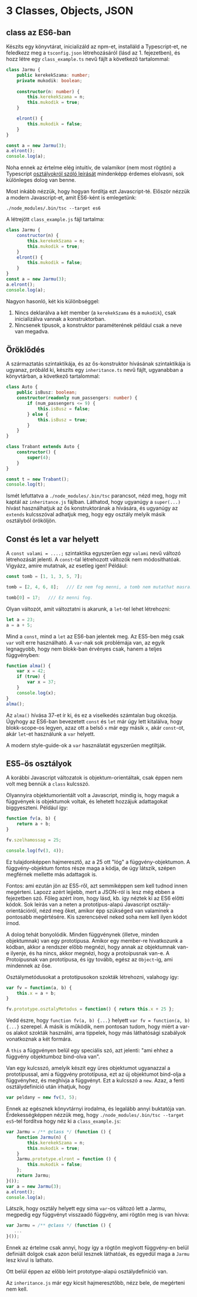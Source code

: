 # 3 Classes, Objects, JSON

## class az ES6-ban

Készíts egy könyvtárat, inicializáld az npm-et, installáld a Typescript-et,
ne feledkezz meg a `tsconfig.json` létrehozásáról (lásd az 1. fejezetben),
és hozz létre egy `class_example.ts` nevű fájlt a következő tartalommal:

```typescript
class Jarmu {
    public kerekekSzama: number;
    private mukodik: boolean;
    
    constructor(n: number) {
        this.kerekekSzama = n;
        this.mukodik = true;
    }

    elront() {
        this.mukodik = false;
    }
}

const a = new Jarmu(3);
a.elront();
console.log(a);
```

Noha ennek az értelme elég intuitív, de valamikor (nem most rögtön) a Typescript
[osztályokról szóló leírását](https://www.typescriptlang.org/docs/handbook/classes.html)
mindenképp érdemes elolvasni, sok különleges dolog van benne.

Most inkább nézzük, hogy hogyan fordítja ezt Javascript-té. Először nézzük a modern
Javascript-et, amit ES6-ként is emlegetünk:

```
./node_modules/.bin/tsc --target es6
```

A létrejött `class_example.js` fájl tartalma:

```javascript
class Jarmu {
    constructor(n) {
        this.kerekekSzama = n;
        this.mukodik = true;
    }
    elront() {
        this.mukodik = false;
    }
}
const a = new Jarmu(3);
a.elront();
console.log(a);
```

Nagyon hasonló, két kis különbséggel:

1. Nincs deklarálva a két member (a `kerekekSzama` és a `mukodik`), csak
   inicializálva vannak a konstruktorban.
2. Nincsenek típusok, a konstruktor paraméterének például csak a neve van
   megadva.

## Öröklődés

A származtatás szintaktikája, és az ős-konstruktor hívásának szintaktikája
is ugyanaz, próbáld ki, készíts egy `inheritance.ts` nevű fájlt, ugyanabban
a könyvtárban, a következő tartalommal:

```typescript
class Auto {
    public isBusz: boolean;
    constructor(readonly num_passengers: number) {
        if (num_passengers <= 9) {
            this.isBusz = false;
        } else {
            this.isBusz = true;
        }
    }
}

class Trabant extends Auto {
    constructor() {
        super(4);
    }
}

const t = new Trabant();
console.log(t);
```

Ismét lefuttatva a `./node_modules/.bin/tsc` parancsot, nézd meg, hogy mit kaptál
az `inheritance.js` fájlban. Láthatod, hogy ugyanúgy a `super(...)` hívást
használhatjuk az ős konstruktorának a hívására, és ugyanúgy az `extends` kulcsszóval
adhatjuk meg, hogy egy osztály melyik másik osztályból örököljön.

## Const és let a var helyett

A `const valami = ....;` szintaktika egyszerűen egy `valami` nevű változó létrehozását
jelenti. A `const`-tal létrehozott változók nem módosíthatóak. Vigyázz, amire mutatnak,
az esetleg igen! Például:

```javascript
const tomb = [1, 1, 3, 5, 7];

tomb = [2, 4, 6, 8];   /// Ez nem fog menni, a tomb nem mutathat masra.

tomb[0] = 17;   /// Ez menni fog.
```

Olyan változót, amit változtatni is akarunk, a `let`-tel lehet létrehozni:

```javascript
let a = 23;
a = a + 5;
```

Mind a `const`, mind a `let` az ES6-ban jelentek meg. Az ES5-ben még csak `var`
volt erre használható. A `var`-nak sok problémája van, az egyik legnagyobb, hogy nem
blokk-ban érvényes csak, hanem a teljes függvényben:

```javascript
function alma() {
    var x = 42;
    if (true) {
        var x = 37;
    }
    console.log(x);
}
alma();
```

Az `alma()` hívása 37-et ír ki, és ez a viselkedés számtalan bug okozója. Úgyhogy az
ES6-ban bevezetett `const` és `let` már úgy lett kitalálva, hogy blokk-scope-os legyen,
azaz ott a belső `x` már egy másik `x`, akár `const`-ot, akár `let`-et használunk a `var`
helyett.

A modern style-guide-ok a `var` használatát egyszerűen megtiltják.

## ES5-ös osztályok

A korábbi Javascript változatok is objektum-orientáltak, csak éppen nem volt meg bennük
a `class` kulcsszó.

Olyannyira objektumorientált volt a Javascript, mindig is, hogy maguk a függvények
is objektumok voltak, és lehetett hozzájuk adattagokat biggyeszteni. Például így:

```javascript
function fv(a, b) {
    return a + b;
}

fv.szelhamossag = 25;

console.log(fv(3, 4));
```

Ez tulajdonképpen hajmeresztő, az a 25 ott "lóg" a függvény-objektumon. A függvény-objektum
fontos része maga a kódja, de úgy látszik, szépen megférnek mellette más adattagok is.

Fontos: ami ezután jön az ES5-ről, azt semmiképpen sem kell tudnod innen megérteni. Lapozz azért lejjebb, mert a JSON-ról is lesz még ebben a fejezetben szó.
Főleg azért írom,
hogy lásd, kb. így néztek ki az ES6 előtti kódok. Sok leírás van a neten a prototípus-alapú
Javascript osztály-orientációról, nézd meg őket, amikor épp szükséged van valaminek a pontosabb
megértésére. Kis szerencsével neked soha nem kell ilyen kódot írnod.

A dolog tehát bonyolódik. Minden függvénynek (illetve, minden objektumnak) van egy prototípusa.
Amikor egy member-re hivatkozunk a kódban, akkor a rendszer előbb megnézi, hogy annak az
objektumnak van-e ilyenje, és ha nincs, akkor megnézi, hogy a protoípusnak van-e. A
Protoípusnak van prototípusa, és így tovább, egész az `Object`-ig, ami mindennek az őse.

Osztálymetódusokat a prototípusokon szokták létrehozni, valahogy így:

```javascript
var fv = function(a, b) {
    this.x = a + b;
}

fv.prototype.osztalyMetodus = function() { return this.x + 25 };
```

Vedd észre, hogy `function fv(a, b) {...}` helyett `var fv = function(a, b) {...}` szerepel.
A másik is működik, nem pontosan tudom, hogy miért a var-os alakot szokták használni, arra tippelek,
hogy más láthatósági szabályok vonatkoznak a két formára.

A `this` a függvényen belül egy speciális szó, azt jelenti: "ami ehhez a függvény objektumboz bind-olva van".

Van egy kulcsszó, amelyik készít egy üres objektumot ugyanazzal a prototípussal, ami a függvény
prototípusa, ezt az új objektumot bind-olja a függvényhez, és meghívja a függvényt. Ezt a kulcsszó
a `new`. Azaz, a fenti osztálydefiníció után írhatjuk, hogy

```javascript
var peldany = new fv(3, 5);
```

Ennek az egésznek könyvtárnyi irodalma, és legalább annyi buktatója van. Érdekességképpen nézzük
meg, hogy `./node_modules/.bin/tsc --target es5`-tel fordítva hogy néz ki a `class_example.js`:

```javascript
var Jarmu = /** @class */ (function () {
    function Jarmu(n) {
        this.kerekekSzama = n;
        this.mukodik = true;
    }
    Jarmu.prototype.elront = function () {
        this.mukodik = false;
    };
    return Jarmu;
}());
var a = new Jarmu(3);
a.elront();
console.log(a);
```

Látszik, hogy osztály helyett egy sima `var`-os változó lett a Jarmu, megpedig egy
függvényt visszaadó függvény, ami rögtön meg is van hívva:

```javascript
var Jarmu = /** @class */ (function () {
   ...
}());
```

Ennek az értelme csak annyi, hogy így a rögtön megívott függvény-en belül definiált dolgok
csak azon belül lesznek láthatóak, és egyedül maga a `Jarmu` lesz kivul is lathato.

Ott belül éppen az előbb leírt prototype-alapú osztálydefiníció van.

Az `inheritance.js` már egy kicsit hajmeresztőbb, nézz bele, de megérteni nem kell.

